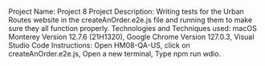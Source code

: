 Project Name: Project 8
Project Description: Writing tests for the Urban Routes website in the createAnOrder.e2e.js file and running them to make sure they all function properly. 
Technologies and Techniques used: macOS Monterey Version 12.7.6 (21H1320), Google Chrome Version 127.0.3, Visual Studio Code
Instructions: Open HM08-QA-US, click on createAnOrder.e2e.js, Open a new terminal, Type npm run wdio.
